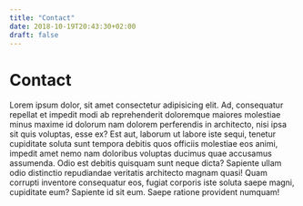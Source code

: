 ```yaml
---
title: "Contact"
date: 2018-10-19T20:43:30+02:00
draft: false
---
```


# Contact

Lorem ipsum dolor, sit amet consectetur adipisicing elit. Ad, consequatur repellat et impedit modi ab reprehenderit doloremque maiores molestiae minus maxime id dolorum nam dolorem perferendis in architecto, nisi ipsa sit quis voluptas, esse ex? Est aut, laborum ut labore iste sequi, tenetur cupiditate soluta sunt tempora debitis quos officiis molestiae eos animi, impedit amet nemo nam doloribus voluptas ducimus quae accusamus assumenda. Odio est debitis quisquam sunt neque dicta? Sapiente ullam odio distinctio repudiandae veritatis architecto magnam quasi! Quam corrupti inventore consequatur eos, fugiat corporis iste soluta saepe magni, cupiditate eum? Sapiente id sit eum. Saepe ratione provident numquam!
